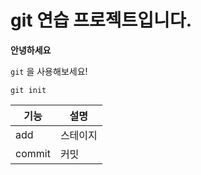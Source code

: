 # git 연습 프로젝트입니다.

**안녕하세요**

`git` 을 사용해보세요!

```
git init
```
|기능|설명|
|---|---|
|add|스테이지|
|commit|커밋|
